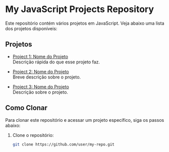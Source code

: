 # My JavaScript Projects Repository

Este repositório contém vários projetos em JavaScript. Veja abaixo uma lista dos projetos disponíveis:

## Projetos

- [Project 1: Nome do Projeto](./RandomNum/readme.md)  
  Descrição rápida do que esse projeto faz.
  
- [Project 2: Nome do Projeto](./project-2/README.md)  
  Breve descrição sobre o projeto.

- [Project 3: Nome do Projeto](./project-3/README.md)  
  Descrição sobre o projeto.

## Como Clonar

Para clonar este repositório e acessar um projeto específico, siga os passos abaixo:

1. Clone o repositório:
   ```bash
   git clone https://github.com/user/my-repo.git